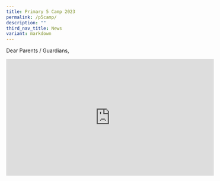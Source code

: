 ```yaml
---
title: Primary 5 Camp 2023
permalink: /p5camp/
description: ""
third_nav_title: News
variant: markdown
---
```

Dear Parents / Guardians,  
  


<iframe allowfullscreen="" allow="accelerometer; autoplay; clipboard-write; encrypted-media; gyroscope; picture-in-picture; web-share" frameborder="0" title="YouTube video player" src="https://www.youtube.com/embed/fpqdR8sV_jk?si=DmR0K4B-WKetadiz" height="315" width="560"></iframe>